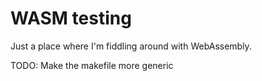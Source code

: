 WASM testing
============

Just a place where I'm fiddling around with WebAssembly.

TODO: Make the makefile more generic
